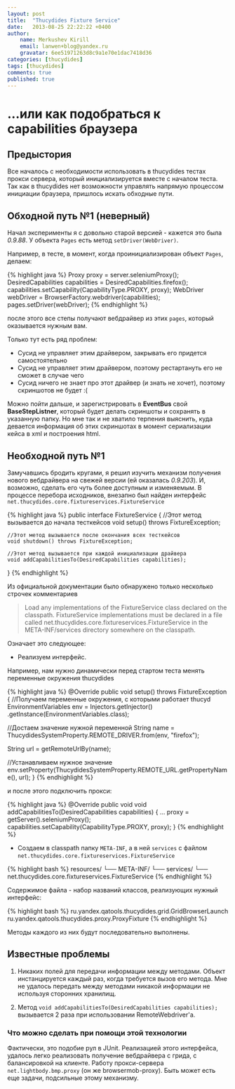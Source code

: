 ```yaml
---
layout: post
title:  "Thucydides Fixture Service"
date:   2013-08-25 22:22:22 +0400
author:
    name: Merkushev Kirill
    email: lanwen+blog@yandex.ru
    gravatar: 6ee51971263d8c9a1e70e1dac7418d36
categories: [thucydides]
tags: [thucydides]
comments: true
published: true
---
```


#  ...или как подобраться к capabilities браузера

## Предыстория

Все началось с необходимости использовать в thucydides тестах прокси сервера, который инициализируется вместе с началом
теста. Так как в thucydides нет возможности управлять напрямую процессом инициации браузера, пришлось искать обходные пути.

## Обходной путь №1 (неверный)

Начал эксперименты я с довольно старой версией - кажется это была *0.9.88*. У объекта `Pages` есть метод `setDriver(WebDriver)`.

Например, в тесте, в момент, когда проинициализирован объект  `Pages`, делаем:

{% highlight java %}
Proxy proxy = server.seleniumProxy();
DesiredCapabilities capabilities = DesiredCapabilities.firefox();
capabilities.setCapability(CapabilityType.PROXY, proxy);
WebDriver webDriver = BrowserFactory.webdriver(capabilities);
pages.setDriver(webDriver);
{% endhighlight %}

после этого все степы получают вебдрайвер из этих `pages`, который оказывается нужным вам.

Только тут есть ряд проблем:

* Сусид не управляет этим драйвером, закрывать его придется самостоятельно
* Сусид не управляет этим драйвером, поэтому рестартануть его не сможет в случае чего
* Сусид ничего не знает про этот драйвер (и знать не хочет), поэтому скриншотов не будет :(

Можно пойти дальше, и зарегистрировать в **EventBus** свой  **BaseStepListner**, который будет делать скриншоты и сохранять
в указанную папку. Но мне так и не хватило терпения выяснить, куда девается информация об этих скриншотах в момент
сериализации кейса в xml и построения html.

## Необходной путь №1

Замучавшись бродить кругами, я решил изучить механизм получения нового вебдрайвера на свежей версии (ей оказалась *0.9.203*).
И, возможно, сделать его чуть более доступным и изменяемым. В процессе перебора исходников, внезапно был найден интерфейс
`net.thucydides.core.fixtureservices.FixtureService`

{% highlight java %}
public interface FixtureService {
    //Этот метод вызывается до начала тесткейсов
    void setup() throws FixtureException;

    //Этот метод вызывается после окончания всех тесткейсов
    void shutdown() throws FixtureException;

    //Этот метод вызывается при каждой инициализации драйвера
    void addCapabilitiesTo(DesiredCapabilities capabilities);
}
{% endhighlight %}

Из официальной документации было обнаружено только несколько строчек комментариев

> Load any implementations of the FixtureService class declared on the classpath.
> FixtureService implementations must be declared in a file called net.thucydides.core.fixtureservices.FixtureService
> in the META-INF/services directory somewhere on the classpath.

Означает это следующее:

* Реализуем интерфейс.

Например, нам нужно динамически перед стартом теста менять переменные окружения thucydides

{% highlight java %}
@Override
public void setup() throws FixtureException {
   //Получаем переменные окружения, с которыми работает thucyd
   EnvironmentVariables env = Injectors.getInjector()
                                    .getInstance(EnvironmentVariables.class);

   //Достаем значение нужной переменной
   String name = ThucydidesSystemProperty.REMOTE_DRIVER.from(env, "firefox");

   String url = getRemoteUrlBy(name);

   //Устанавливаем нужное значение
   env.setProperty(ThucydidesSystemProperty.REMOTE_URL.getPropertyName(), url);
}
{% endhighlight %}

и после этого подключить прокси:

{% highlight java %}
@Override
public void void addCapabilitiesTo(DesiredCapabilities capabilities) {
    ...
    proxy = getServer().seleniumProxy();
    capabilities.setCapability(CapabilityType.PROXY, proxy);
}
{% endhighlight %}

* Создаем в classpath папку `META-INF`, а в ней `services` с файлом `net.thucydides.core.fixtureservices.FixtureService`

{% highlight bash %}
resources/
└── META-INF/
     └── services/
           └── net.thucydides.core.fixtureservices.FixtureService
{% endhighlight %}

Содержимое файла - набор названий классов, реализующих нужный интерфейс:

{% highlight bash %}
ru.yandex.qatools.thucydides.grid.GridBrowserLaunch
ru.yandex.qatools.thucydides.proxy.ProxyFixture
{% endhighlight %}

Методы каждого из них будут последовательно выполнены.

##  Известные проблемы

1. Никаких полей для передачи информации между методами.
Объект инстанцируется каждый раз, когда требуется вызов его метода. Мне не удалось передать между методами
никакой информации не используя сторонних хранилищ.

2. Метод `void addCapabilitiesTo(DesiredCapabilities capabilities);` вызывается 2 раза при использовании RemoteWebdriver'a.

### Что можно сделать при помощи этой технологии

Фактически, это подобие рул в JUnit. Реализацией этого интерфейса, удалось легко реализовать получение вебдрайвера с грида,
с балансировкой на клиенте. Работу прокси-сервера `net.lightbody.bmp.proxy` (он же browsermob-proxy). Быть может есть еще
задачи, подсильные этому механизму.